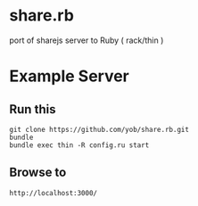 share.rb
========

port of sharejs server to Ruby ( rack/thin )

# Example Server

## Run this

    git clone https://github.com/yob/share.rb.git
    bundle
    bundle exec thin -R config.ru start

## Browse to

    http://localhost:3000/
